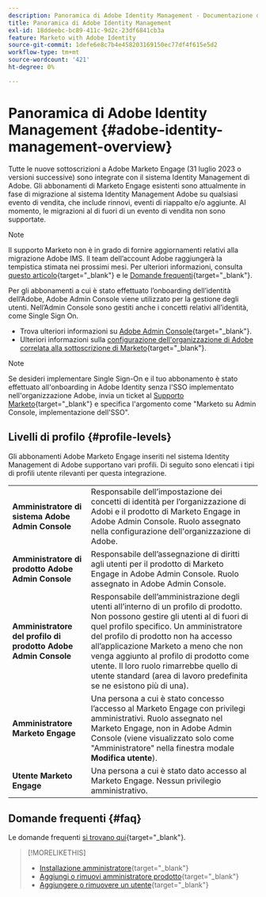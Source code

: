 ```yaml
---
description: Panoramica di Adobe Identity Management - Documentazione di Marketo - Documentazione del prodotto
title: Panoramica di Adobe Identity Management
exl-id: 18ddeebc-bc89-411c-9d2c-23df6841cb3a
feature: Marketo with Adobe Identity
source-git-commit: 1defe6e8c7b4e458203169150ec77df4f615e5d2
workflow-type: tm+mt
source-wordcount: '421'
ht-degree: 0%

---
```


# Panoramica di Adobe Identity Management {#adobe-identity-management-overview}

Tutte le nuove sottoscrizioni a Adobe Marketo Engage (31 luglio 2023 o versioni successive) sono integrate con il sistema Identity Management di Adobe. Gli abbonamenti di Marketo Engage esistenti sono attualmente in fase di migrazione al sistema Identity Management Adobe su qualsiasi evento di vendita, che include rinnovi, eventi di riappalto e/o aggiunte. Al momento, le migrazioni al di fuori di un evento di vendita non sono supportate.

>[!NOTE]
>
>Il supporto Marketo non è in grado di fornire aggiornamenti relativi alla migrazione Adobe IMS. Il team dell’account Adobe raggiungerà la tempistica stimata nei prossimi mesi. Per ulteriori informazioni, consulta [questo articolo](/help/marketo/product-docs/administration/marketo-with-adobe-identity/subscription-and-user-migration/understanding-marketo-subscription-and-user-migration-to-the-adobe-admin-console.md){target="_blank"} e le [Domande frequenti](/help/marketo/product-docs/administration/marketo-with-adobe-identity/faq.md){target="_blank"}.

Per gli abbonamenti a cui è stato effettuato l’onboarding dell’identità dell’Adobe, Adobe Admin Console viene utilizzato per la gestione degli utenti. Nell’Admin Console sono gestiti anche i concetti relativi all’identità, come Single Sign On.

* Trova ulteriori informazioni su [Adobe Admin Console](https://helpx.adobe.com/it/enterprise/using/admin-console.html){target="_blank"}.
* Ulteriori informazioni sulla [configurazione dell&#39;organizzazione di Adobe correlata alla sottoscrizione di Marketo](https://helpx.adobe.com/enterprise/using/set-up-identity.html){target="_blank"}.

>[!NOTE]
>
>Se desideri implementare Single Sign-On e il tuo abbonamento è stato effettuato all&#39;onboarding in Adobe Identity senza l&#39;SSO implementato nell&#39;organizzazione Adobe, invia un ticket al [Supporto Marketo](https://nation.marketo.com/){target="_blank"} e specifica l&#39;argomento come &quot;Marketo su Admin Console, implementazione dell&#39;SSO&quot;.

## Livelli di profilo {#profile-levels}

Gli abbonamenti Adobe Marketo Engage inseriti nel sistema Identity Management di Adobe supportano vari profili. Di seguito sono elencati i tipi di profili utente rilevanti per questa integrazione.

<table>
 <tr>
  <td><strong>Amministratore di sistema Adobe Admin Console</strong></td>
  <td>Responsabile dell’impostazione dei concetti di identità per l’organizzazione di Adobi e il prodotto di Marketo Engage in Adobe Admin Console. Ruolo assegnato nella configurazione dell'organizzazione di Adobe.</td>
 </tr>
 <tr>
  <td><strong>Amministratore di prodotto Adobe Admin Console</strong></td>
  <td>Responsabile dell’assegnazione di diritti agli utenti per il prodotto di Marketo Engage in Adobe Admin Console. Ruolo assegnato in Adobe Admin Console.</td>
 </tr>
 <tr>
  <td><strong>Amministratore del profilo di prodotto Adobe Admin Console</strong></td>
  <td>Responsabile dell’amministrazione degli utenti all’interno di un profilo di prodotto. Non possono gestire gli utenti al di fuori di quel profilo specifico. Un amministratore del profilo di prodotto non ha accesso all’applicazione Marketo a meno che non venga aggiunto al profilo di prodotto come utente. Il loro ruolo rimarrebbe quello di utente standard (area di lavoro predefinita se ne esistono più di una).
</td>
 </tr>
 <tr>
  <td><strong>Amministratore Marketo Engage</strong></td>
  <td>Una persona a cui è stato concesso l’accesso al Marketo Engage con privilegi amministrativi. Ruolo assegnato nel Marketo Engage, non in Adobe Admin Console (viene visualizzato solo come "Amministratore" nella finestra modale <b>Modifica utente</b>).</td>
 </tr>
 <tr>
  <td><strong>Utente Marketo Engage</strong></td>
  <td>Una persona a cui è stato dato accesso al Marketo Engage. Nessun privilegio amministrativo.</td>
 </tr>
</table>

## Domande frequenti {#faq}

Le domande frequenti [ si trovano qui](/help/marketo/product-docs/administration/marketo-with-adobe-identity/faq.md){target="_blank"}.

>[!MORELIKETHIS]
>
>* [Installazione amministratore](/help/marketo/product-docs/administration/marketo-with-adobe-identity/admin-setup.md){target="_blank"}
>* [Aggiungi o rimuovi amministratore prodotto](/help/marketo/product-docs/administration/marketo-with-adobe-identity/add-or-remove-a-product-admin.md){target="_blank"}
>* [Aggiungere o rimuovere un utente](/help/marketo/product-docs/administration/marketo-with-adobe-identity/add-or-remove-a-user.md){target="_blank"}
